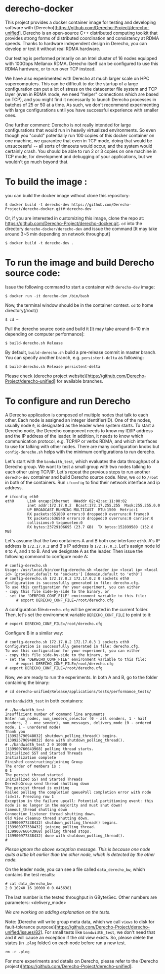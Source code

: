 # derecho-docker
This project provides a docker container image for testing and developing software with (Derecho)[https://github.com/Derecho-Project/derecho-unified]. Derecho is an open-source C++ distributed computing toolkit that provides strong forms of distributed coordination and consistency at RDMA speeds. Thanks to hardware independent design in Derecho, you can develop or test it without real RDMA hardware.

Our testing is performed primarily on an Intel cluster of 16 nodes equipped with 100Gbps Mellanox RDMA.  Derecho itself can be configured to use this RDMA hardware, or to run over TCP instead.  

We have also experimented with Derecho at much larger scale on HPC supercomputers.  This can be difficult to do: the startup of a large configuration can put a lot of stress on the datacenter file system and TCP layer (even in RDMA mode, we need "helper" connections which are based on TCP), and you might find it necessarily to launch Derecho processes in batches of 25 or 50 at a time.  As such, we don't recommend experimenting with large configurations until you have successful experience with smaller ones.

One further comment: Derecho is not really intended for large configurations that would run in heavily virtualized environments.  So even though you "could" potentially run 100 copies of this docker container on one machine, we guarantee that even in TCP mode, doing that would be unsuccessful -- all sorts of timeouts would occur, and the system would certainly crash.  You should be able to run 2 or 3 copies on one machine in TCP mode, for development and debugging of your applications, but we wouldn't go much beyond that.

# To build the image :
you can build the docker image without clone this repository:
```
$ docker build -t derecho-dev https://github.com/Derecho-Project/derecho-docker.git#:derecho-dev
```
Or, if you are interested in customizing this image, clone the repo at: https://github.com/Derecho-Project/derecho-docker.git.
`cd` into the directory `derecho-docker/derecho-dev` and issue the command [It may take around 3~5 min depending on network throughput]
```
$ docker build -t derecho-dev .
```
# To run the image and build Derecho source code:
Issue the following command to start a container with `derecho-dev` image:
```
$ docker run -it derecho-dev /bin/bash
```
Now, the terminal window should be in the container context. `cd` to home directory(/root/)
```
$ cd ~
```
Pull the derecho source code and build it [It may take around 6~10 min depending on computer performance]:
```
$ build-derecho.sh Release
```
By default, `build-derecho.sh` build a pre-release commit in master branch. You can specify another branch, e.g. `persistent-delta` as following:
```
$ build-derecho.sh Release persistent-delta
```
Please check (derecho project website)[https://github.com/Derecho-Project/derecho-unified] for available branches.

# To configure and run Derecho
A Derecho application is composed of multiple nodes that talk to each other. Each node is assigned an integer identifier(ID). One of the nodes, usually node `0`, is designated as the leader when system starts. To start a Derecho node, the Derecho component needs to know my ID/IP address and the IP address of the leader. In addition, it needs to know which communication protocol, e.g. TCP/IP or verbs RDMA, and which interfaces to use for talking with other nodes. There are many configuration knobs but
`config-derecho.sh` helps with the minimum configurations to run derecho.

Let's start with the `bandwith_test`, which evaluates the data throughput of a Derecho group. We want to test a small group with two nodes talking to each other using TCP/IP. Let's repeat the previous steps to run another `derecho-dev` container and build Derecho source code. Now, we `cd` to `/root` in both of the containers. Run `ifconfig` to find their network interface and ip address.
```
# ifconfig eth0
eth0      Link encap:Ethernet  HWaddr 02:42:ac:11:00:02  
          inet addr:172.17.0.2  Bcast:172.17.255.255  Mask:255.255.0.0
          UP BROADCAST RUNNING MULTICAST  MTU:1500  Metric:1
          RX packets:651809 errors:0 dropped:0 overruns:0 frame:0
          TX packets:636540 errors:0 dropped:0 overruns:0 carrier:0
          collisions:0 txqueuelen:0 
          RX bytes:23729106695 (23.7 GB)  TX bytes:152899589 (152.8 MB)
```
Let's assume that the two containers A and B both use interface `eth0`. A's IP address is `172.17.0.2` and B's IP address is `172.17.0.3`. Let's assign node id `0` to A, and `1` to B. And we designate A as the leader. Then issue the following commond to configure node A:
```
# config-derecho.sh
Usage: /usr/local/bin/config-derecho.sh <leader ip> <local ip> <local id> [provider,default to 'sockets'] [domain,default to 'eth0']
# config-derecho.sh 172.17.0.2 172.17.0.2 0 sockets eth0
Configuration is successfully generated in file: derecho.cfg.
To use this configuration for your experiment, you can either
- copy this file side-by-side to the binary, or
- set the 'DERECHO_CONF_FILE' environment variable to this file:
     # export DERECHO_CONF_FILE=/root/derecho.cfg
```
A configuration file:`derecho.cfg` will be generated in the current folder. Then, let's set the environment variable `DERECHO_CONF_FILE` to point to it:

```
# export DERECHO_CONF_FILE=/root/derecho.cfg
```

Configure B in a similar way:
```
# config-derecho.sh 172.17.0.2 172.17.0.3 1 sockets eth0
Configuration is successfully generated in file: derecho.cfg.
To use this configuration for your experiment, you can either
- copy this file side-by-side to the binary, or
- set the 'DERECHO_CONF_FILE' environment variable to this file:
     # export DERECHO_CONF_FILE=/root/derecho.cfg
# export DERECHO_CONF_FILE=/root/derecho.cfg
```

Now, we are ready to run the experiments. In both A and B, go to the folder containing the binary:
```
# cd derecho-unified/Release/applications/tests/performance_tests/
```
run `bandwidth_test` in both containers:
```
# ./bandwidth_test
Insufficient number of command line arguments
Enter num_nodes, num_senders_selector (0 - all senders, 1 - half senders, 2 - one sender), num_messages, delivery_mode (0 - ordered mode, 1 - unordered mode)
Thank you
[139925796948032] shutdown_polling_thread() begins.
[139925796948032] done with shutdown_polling_thread().
# ./bandwidth_test 2 0 10000 0
[139900766643968] polling thread starts.
Initialized SST and Started Threads
Initialization complete
Finished constructing/joining Group
The order of members is :
0 1 
The persist thread started
Initialized SST and Started Threads
DerechoGroup send thread shutting down
The persist thread is exiting
Failed polling the completion queuePoll completion error with node (id=1). Freezing row 1
Exception in the failure upcall: Potential partitioning event: this node is no longer in the majority and must shut down!
timeout_thread shutting down
Connection listener thread shutting down.
Old View cleanup thread shutting down.
[139900977338432] shutdown_polling_thread() begins.
[139900977338432] joining polling thread.
[139900766643968] polling thread stops.
[139900977338432] done with shutdown_polling_thread().
# 
```
_Plesae ignore the above exception message. This is because one node quits a little bit earlier than the other node, which is detected by the other node._

On the leader node, you can see a file called `data_derecho_bw`, which contains the test results:
```
# cat data_derecho_bw
2 0 10240 16 10000 0 0.0456381
```
The last number is the tested throughput in GByte/Sec. Other numbers are parameters: <number of nodes> <sender selector> <message size> <window size> <number of messages> <delivery_mode>
  
_We are working on adding explanation on the tests._

Note: (Derecho will write group meta data, which we call `views` to disk for fault-tolerance purpose)[https://github.com/Derecho-Project/derecho-unified/issues/82]. For small tests like `bandwidth_test`, we don't need that and it will cause an exception if the old view exists. So, please delete the states (in `.plog` folder) on each node before run a new test.
```
rm -r .plog
```

For more experiments and details on Derecho, please refer to the (Derecho project)[https://github.com/Derecho-Project/derecho-unified].
